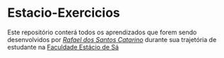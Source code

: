 # Estacio-Exercicios

Este repositório conterá todos os aprendizados que forem sendo desenvolvidos por _[Rafael dos Santos Catarino](https://www.linkedin.com/in/rafael-dos-santos-catarino-ab9414206/)_ durante sua trajetória de estudante na [Faculdade Estácio de Sá](https://estacio.br/)